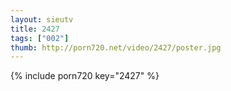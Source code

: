 ```yaml
--- 
layout: sieutv
title: 2427
tags: ["002"]
thumb: http://porn720.net/video/2427/poster.jpg
---
```

{% include porn720 key="2427" %} 

